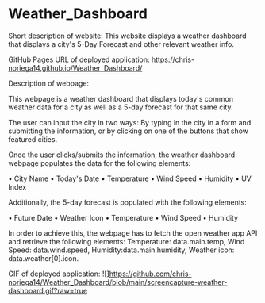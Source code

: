 # Weather_Dashboard
Short description of website: This website displays a weather dashboard that displays a city's 5-Day Forecast and other relevant weather info.

GitHub Pages URL of deployed application: https://chris-noriega14.github.io/Weather_Dashboard/

Description of webpage:

This webpage is a weather dashboard that displays today's common weather data for a city as well as a 5-day forecast for that same city.

The user can input the city in two ways: By typing in the city in a form and submitting the information, or by clicking on one of the buttons that show featured cities.

Once the user clicks/submits the information, the weather dashboard webpage populates the data for the following elements:

•	City Name
•	Today's Date
•	Temperature
•	Wind Speed
•	Humidity
•	UV Index

Additionally, the 5-day forecast is populated with the following elements:

•	Future Date
•	Weather Icon
•	Temperature
•	Wind Speed
•	Humidity

In order to achieve this, the webpage has to fetch the open weather app API and retrieve the following elements: Temperature: data.main.temp, Wind Speed: data.wind.speed, Humidity:data.main.humidity, Weather icon:
data.weather[0].icon.

GIF of deployed application: ![]https://github.com/chris-noriega14/Weather_Dashboard/blob/main/screencapture-weather-dashboard.gif?raw=true

